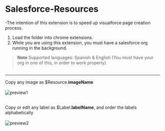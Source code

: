 # Salesforce-Resources 
-The intention of this extension is to speed up visualforce page creation process.
1. Load the folder into chrome extensions.
2. While you are using this extension, you must have a salesforce org running in the background.
> **Note** 
> Supported languages: Spanish & English (You must have your org in one of this, in order to work properly). 
<br><br/> 
----------------------------

Copy any image as $Resource.**imageName**
<br><br/> 
![preview1](https://user-images.githubusercontent.com/114229932/194383491-c0d33d16-668a-4a7a-bd2e-338583dc32b4.png)
<br><br/> 

Copy or edit any label as $Label.**labelName**, and order the labels alphabetically 
<br><br/> 
![preview2](https://user-images.githubusercontent.com/114229932/194386008-9039996d-9b31-42fa-8c58-0c653b4e6937.png)
<br><br/> 



